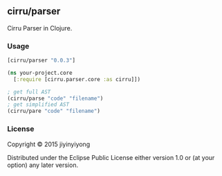 
cirru/parser
----

Cirru Parser in Clojure.

### Usage

```clojure
[cirru/parser "0.0.3"]
```

```clojure
(ns your-project.core
  [:require [cirru.parser.core :as cirru]])

; get full AST
(cirru/parse "code" "filename")
; get simplified AST
(cirru/pare "code" "filename")
```

### License

Copyright © 2015 jiyinyiyong

Distributed under the Eclipse Public License either version 1.0 or (at
your option) any later version.

